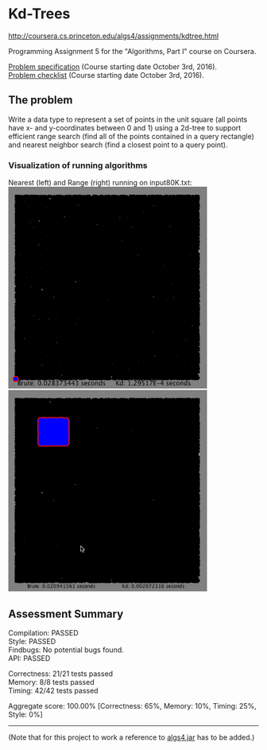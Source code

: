 # Kd-Trees
http://coursera.cs.princeton.edu/algs4/assignments/kdtree.html

Programming Assignment 5 for the "Algorithms, Part I" course on Coursera.

[Problem specification](assignment/ProgrammingAssignment5_Specification.pdf) (Course starting date October 3rd, 2016).  
[Problem checklist](assignment/ProgrammingAssignment5_Checklist.pdf) (Course starting date October 3rd, 2016).

## The problem
Write a data type to represent a set of points in the unit square (all points have x- and y-coordinates between 0 and 1) using a 2d-tree to support efficient range search (find all of the points contained in a query rectangle) and nearest neighbor search (find a closest point to a query point).  

### Visualization of running algorithms 
Nearest (left) and Range (right) running on input80K.txt:  
<img src="src/resources/input80K_nearest.gif" width="400"> <img src="src/resources/input80K_range.gif" width="400">  

## Assessment Summary
Compilation:  PASSED  
Style:        PASSED  
Findbugs:     No potential bugs found.  
API:          PASSED  

Correctness:  21/21 tests passed  
Memory:       8/8 tests passed  
Timing:       42/42 tests passed  

Aggregate score: 100.00% [Correctness: 65%, Memory: 10%, Timing: 25%, Style: 0%]  

------
(Note that for this project to work a reference to [algs4.jar](http://algs4.cs.princeton.edu/code/algs4.jar) has to be added.) 
